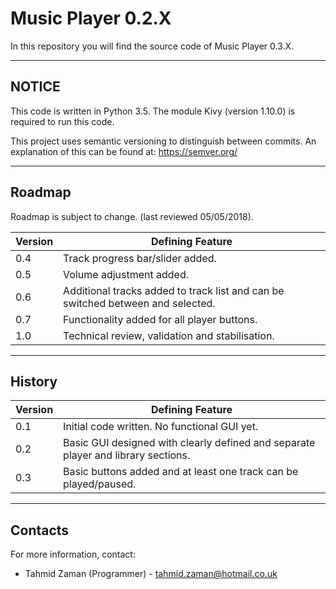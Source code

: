 # Music Player 0.2.X

In this repository you will find the source code of Music Player 0.3.X.


----------
## NOTICE

This code is written in Python 3.5. The module Kivy (version 1.10.0) is required to run this code.

This project uses semantic versioning to distinguish between commits. An explanation of this can be found at: https://semver.org/

----------

## Roadmap

Roadmap is subject to change. (last reviewed 05/05/2018).

| Version |	Defining Feature  |
|--|--|
| 0.4 | Track progress bar/slider added. |
| 0.5 | Volume adjustment added. |
| 0.6 | Additional tracks added to track list and can be switched between and selected. |
| 0.7 | Functionality added for all player buttons. |
| 1.0 | Technical review, validation and stabilisation. |



----------


## History
| Version |	Defining Feature  |
|--|--|
| 0.1 | Initial code written. No functional GUI yet. |
| 0.2 | Basic GUI designed with clearly defined and separate player and library sections.|
| 0.3 | Basic buttons added and at least one track can be played/paused. |



----------


## Contacts
For more information, contact:

 - Tahmid Zaman (Programmer) - tahmid.zaman@hotmail.co.uk
